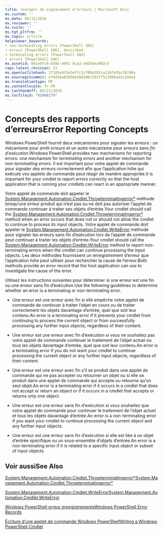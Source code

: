 ```yaml
---
title: Concepts de signalement d’erreurs | Microsoft Docs
ms.custom: ''
ms.date: 09/13/2016
ms.reviewer: ''
ms.suite: ''
ms.tgt_pltfrm: ''
ms.topic: article
helpviewer_keywords:
- non-terminating errors [PowerShell SDK]
- errors [PowerShell SDK], described
- terminating errors [PowerShell SDK]
- errors [PowerShell SDK]
ms.assetid: 0dce97c0-bd9a-4691-8ca3-e8d5dea902c5
caps.latest.revision: 11
ms.openlocfilehash: 2f185e415e3effc2cf09a282ca1167e3bcfb7d6a
ms.sourcegitcommit: e7445ba8203da304286c591ff513900ad1c244a4
ms.translationtype: MT
ms.contentlocale: fr-FR
ms.lasthandoff: 04/23/2019
ms.locfileid: "62068179"
---
```

# <a name="error-reporting-concepts"></a><span data-ttu-id="09186-102">Concepts des rapports d’erreurs</span><span class="sxs-lookup"><span data-stu-id="09186-102">Error Reporting Concepts</span></span>

<span data-ttu-id="09186-103">Windows PowerShell fournit deux mécanismes pour signaler les erreurs : un mécanisme pour *arrêt erreurs* et un autre mécanisme pour *erreurs sans fin d’exécution*.</span><span class="sxs-lookup"><span data-stu-id="09186-103">Windows PowerShell provides two mechanisms for reporting errors: one mechanism for *terminating errors* and another mechanism for *non-terminating errors*.</span></span> <span data-ttu-id="09186-104">Il est important pour votre applet de commande pour signaler des erreurs correctement afin que l’application hôte qui exécute vos applets de commande peut réagir de manière appropriée.</span><span class="sxs-lookup"><span data-stu-id="09186-104">It is important for your cmdlet to report errors correctly so that the host application that is running your cmdlets can react in an appropriate manner.</span></span>

<span data-ttu-id="09186-105">Votre applet de commande doit appeler le [System.Management.Automation.Cmdlet.Throwterminatingerror\*](/dotnet/api/System.Management.Automation.Cmdlet.ThrowTerminatingError) méthode lorsqu’une erreur produit qui n’est pas ou ne doit pas autoriser l’applet de commande continuer à traiter ses objets d’entrée.</span><span class="sxs-lookup"><span data-stu-id="09186-105">Your cmdlet should call the [System.Management.Automation.Cmdlet.Throwterminatingerror\*](/dotnet/api/System.Management.Automation.Cmdlet.ThrowTerminatingError) method when an error occurs that does not or should not allow the cmdlet to continue to process its input objects.</span></span> <span data-ttu-id="09186-106">Votre applet de commande doit appeler le [System.Management.Automation.Cmdlet.WriteError](/dotnet/api/System.Management.Automation.Cmdlet.WriteError) méthode pour signaler les erreurs sans fin d’exécution lors de l’applet de commande peut continuer à traiter les objets d’entrée.</span><span class="sxs-lookup"><span data-stu-id="09186-106">Your cmdlet should call the [System.Management.Automation.Cmdlet.WriteError](/dotnet/api/System.Management.Automation.Cmdlet.WriteError) method to report non-terminating errors when the cmdlet can continue processing the input objects.</span></span> <span data-ttu-id="09186-107">Les deux méthodes fournissent un enregistrement d’erreur que l’application hôte peut utiliser pour rechercher la cause de l’erreur.</span><span class="sxs-lookup"><span data-stu-id="09186-107">Both methods provide an error record that the host application can use to investigate the cause of the error.</span></span>

<span data-ttu-id="09186-108">Utilisez les instructions suivantes pour déterminer si une erreur est une fin ou une erreur sans fin d’exécution.</span><span class="sxs-lookup"><span data-stu-id="09186-108">Use the following guidelines to determine whether an error is a terminating or non-terminating error.</span></span>

- <span data-ttu-id="09186-109">Une erreur est une erreur avec fin si elle empêche votre applet de commande de continuer à traiter l’objet en cours ou de traiter correctement les objets davantage d’entrée, quel que soit leur contenu.</span><span class="sxs-lookup"><span data-stu-id="09186-109">An error is a terminating error if it prevents your cmdlet from continuing to process the current object or from successfully processing any further input objects, regardless of their content.</span></span>

- <span data-ttu-id="09186-110">Une erreur est une erreur avec fin d’exécution si vous ne souhaitez pas votre applet de commande continuer le traitement de l’objet actuel ou tous les objets davantage d’entrée, quel que soit leur contenu.</span><span class="sxs-lookup"><span data-stu-id="09186-110">An error is a terminating error if you do not want your cmdlet to continue processing the current object or any further input objects, regardless of their content.</span></span>

- <span data-ttu-id="09186-111">Une erreur est une erreur avec fin s’il se produit dans une applet de commande qui ne pas accepter ou retourner un objet ou si elle se produit dans une applet de commande qui accepte ou retourne qu’un seul objet.</span><span class="sxs-lookup"><span data-stu-id="09186-111">An error is a terminating error if it occurs in a cmdlet that does not accept or return an object or if it occurs in a cmdlet that accepts or returns only one object.</span></span>

- <span data-ttu-id="09186-112">Une erreur est une erreur sans fin d’exécution si vous souhaitez que votre applet de commande pour continuer le traitement de l’objet actuel et tous les objets davantage d’entrée.</span><span class="sxs-lookup"><span data-stu-id="09186-112">An error is a non-terminating error if you want your cmdlet to continue processing the current object and any further input objects.</span></span>

- <span data-ttu-id="09186-113">Une erreur est une erreur sans fin d’exécution si elle est liée à un objet d’entrée spécifique ou un sous-ensemble d’objets d’entrée.</span><span class="sxs-lookup"><span data-stu-id="09186-113">An error is a non-terminating error if it is related to a specific input object or subset of input objects.</span></span>

## <a name="see-also"></a><span data-ttu-id="09186-114">Voir aussi</span><span class="sxs-lookup"><span data-stu-id="09186-114">See Also</span></span>

[<span data-ttu-id="09186-115">System.Management.Automation.Cmdlet.Throwterminatingerror\*</span><span class="sxs-lookup"><span data-stu-id="09186-115">System.Management.Automation.Cmdlet.Throwterminatingerror\*</span></span>](/dotnet/api/System.Management.Automation.Cmdlet.ThrowTerminatingError)

[<span data-ttu-id="09186-116">System.Management.Automation.Cmdlet.WriteError</span><span class="sxs-lookup"><span data-stu-id="09186-116">System.Management.Automation.Cmdlet.WriteError</span></span>](/dotnet/api/System.Management.Automation.Cmdlet.WriteError)

[<span data-ttu-id="09186-117">Windows PowerShell erreur enregistrements</span><span class="sxs-lookup"><span data-stu-id="09186-117">Windows PowerShell Error Records</span></span>](./windows-powershell-error-records.md)

[<span data-ttu-id="09186-118">Écriture d’une applet de commande Windows PowerShell</span><span class="sxs-lookup"><span data-stu-id="09186-118">Writing a Windows PowerShell Cmdlet</span></span>](./writing-a-windows-powershell-cmdlet.md)
